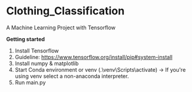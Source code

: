 # Clothing_Classification
A Machine Learning Project with Tensorflow


**Getting started**

1. Install Tensorflow
2. Guideline: https://www.tensorflow.org/install/pip#system-install
3. Install numpy & matplotlib 
4. Start Conda environment or venv (.\venv\Scripts\activate) -> If you're using venv select a non-anaconda interpreter.
5. Run main.py



